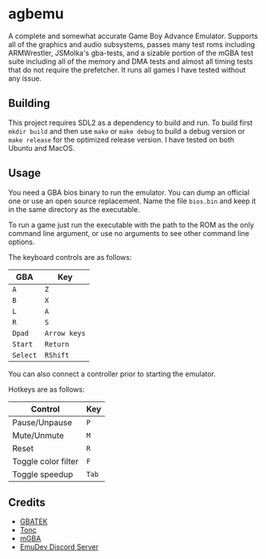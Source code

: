 # agbemu

A complete and somewhat accurate Game Boy Advance Emulator. Supports all of the graphics and audio subsystems, passes many test roms including ARMWrestler, JSMolka's gba-tests, and a sizable portion of the mGBA test suite including all of the memory and DMA tests and almost all timing tests that do not require the prefetcher. It runs all games I have tested without any issue.

## Building

This project requires SDL2 as a dependency to build and run. 
To build first `mkdir build` and then use `make` or `make debug` to build
a debug version or `make release` for the optimized release version.
I have tested on both Ubuntu and MacOS.

## Usage

You need a GBA bios binary to run the emulator. You can dump an official one or use an open source replacement. Name the file `bios.bin` and keep it in the same directory as the executable.

To run a game just run the executable with the path to the ROM as the only command line argument, or use no arguments to see other command line options.

The keyboard controls are as follows:

| GBA | Key |
| --- | --- |
| `A` | `Z` |
| `B` | `X` |
| `L` | `A` |
| `R` | `S` |
| `Dpad` | `Arrow keys` |
| `Start` | `Return` |
| `Select` | `RShift` |

You can also connect a controller prior to starting the emulator.

Hotkeys are as follows:

| Control | Key |
| ------- | --- |
| Pause/Unpause | `P` |
| Mute/Unmute | `M` |
| Reset | `R` |
| Toggle color filter | `F` |
| Toggle speedup | `Tab` |

## Credits

- [GBATEK](https://www.problemkaputt.de/gbatek.htm)
- [Tonc](https://www.coranac.com/tonc/text/toc.htm)
- [mGBA](https://github.com/mgba-emu/mgba)
- [EmuDev Discord Server](https://discord.gg/dkmJAes)
